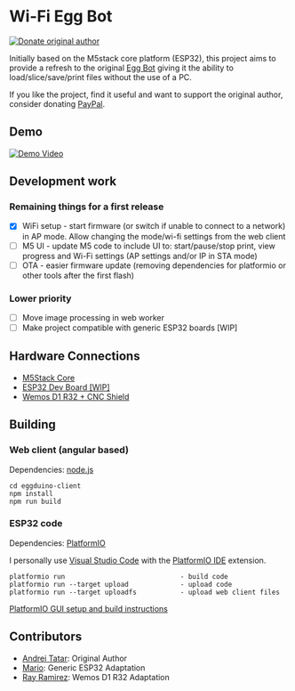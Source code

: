 # Wi-Fi Egg Bot

[![Donate original author](https://img.shields.io/badge/Donate-PayPal-green.svg?style=flat-square&logo=paypal)](https://paypal.me/andreitatar)

Initially based on the M5stack core platform (ESP32), this project aims to provide a refresh to the original [Egg Bot](https://egg-bot.com/) giving it the ability to load/slice/save/print files without the use of a PC.

If you like the project, find it useful and want to support the original author, consider donating [PayPal](https://paypal.me/andreitatar).

## Demo

[![Demo Video](https://img.youtube.com/vi/auzUlywlYKI/0.jpg)](https://www.youtube.com/watch?v=auzUlywlYKI)

## Development work

### Remaining things for a first release

- [x] WiFi setup - start firmware (or switch if unable to connect to a network) in AP mode. Allow changing the mode/wi-fi settings from the web client
- [ ] M5 UI - update M5 code to include UI to: start/pause/stop print, view progress and Wi-Fi settings (AP settings and/or IP in STA mode)
- [ ] OTA - easier firmware update (removing dependencies for platformio or other tools after the first flash)

### Lower priority

- [ ] Move image processing in web worker
- [ ] Make project compatible with generic ESP32 boards [WIP]

## Hardware Connections

- [M5Stack Core](doc/m5stack/README.md)
- [ESP32 Dev Board [WIP]](.)
- [Wemos D1 R32 + CNC Shield](doc/esp32_r32_cnc/README.md)

## Building

### Web client (angular based)

Dependencies: [node.js](https://nodejs.org/en/)

```text
cd eggduino-client
npm install 
npm run build
```

### ESP32 code

Dependencies: [PlatformIO](https://platformio.org/platformio-ide)

I personally use [Visual Studio Code](https://code.visualstudio.com/) with the [PlatformIO IDE](https://marketplace.visualstudio.com/items?itemName=platformio.platformio-ide) extension.

```text
platformio run                             - build code
platformio run --target upload             - upload code
platformio run --target uploadfs           - upload web client files
```

[PlatformIO GUI setup and build instructions](doc/platformio/README.md)

## Contributors

- [Andrei Tatar](https://github.com/andrei-tatar/wifi-egg-duino): Original Author
- [Mario](https://github.com/rysmario/wifi-egg-duino): Generic ESP32 Adaptation
- [Ray Ramirez](https://github.com/revnull-src/wifi-egg-duino): Wemos D1 R32 Adaptation
